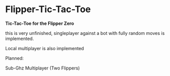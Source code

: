 # Flipper-Tic-Tac-Toe
**Tic-Tac-Toe for the Flipper Zero**

this is very unfinished, singleplayer against a bot with fully random moves is implemented.

Local multiplayer is also implemented

Planned:


Sub-Ghz Multiplayer (Two Flippers)
